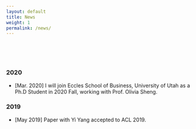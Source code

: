 ```yaml
---
layout: default
title: News
weight: 1
permalink: /news/
---
```


<br/>
<br/>
<br/>

### 2020

* [Mar. 2020] I will join Eccles School of Business, University of Utah as a Ph.D Student in 2020 Fall, working with Prof. Olivia Sheng.

### 2019

* [May 2019] Paper with Yi Yang accepted to ACL 2019.

